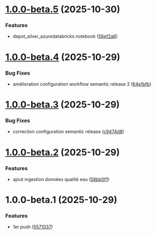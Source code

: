 # [1.0.0-beta.5](https://github.com/impejonathan/BRIEF_QUALITE_EAU_FRANCE/compare/v1.0.0-beta.4...v1.0.0-beta.5) (2025-10-30)


### Features

*  depot_silver_azuredatabricks notebook ([56ef2a6](https://github.com/impejonathan/BRIEF_QUALITE_EAU_FRANCE/commit/56ef2a6c8a8a637e4231635e06f0d12fbe1a0c5c))

# [1.0.0-beta.4](https://github.com/impejonathan/BRIEF_QUALITE_EAU_FRANCE/compare/v1.0.0-beta.3...v1.0.0-beta.4) (2025-10-29)


### Bug Fixes

* amélioration configuration workflow semantic release 2 ([64e1bfb](https://github.com/impejonathan/BRIEF_QUALITE_EAU_FRANCE/commit/64e1bfb74b74d29f484ed44a18ea2065da706f6a))

# [1.0.0-beta.3](https://github.com/impejonathan/BRIEF_QUALITE_EAU_FRANCE/compare/v1.0.0-beta.2...v1.0.0-beta.3) (2025-10-29)


### Bug Fixes

* correction configuration semantic release ([c9474d8](https://github.com/impejonathan/BRIEF_QUALITE_EAU_FRANCE/commit/c9474d8bb8be1b84ed6e8c9b4670fd960df8d121))

# [1.0.0-beta.2](https://github.com/impejonathan/BRIEF_QUALITE_EAU_FRANCE/compare/v1.0.0-beta.1...v1.0.0-beta.2) (2025-10-29)


### Features

* ajout ingestion données qualité eau ([58bb0f1](https://github.com/impejonathan/BRIEF_QUALITE_EAU_FRANCE/commit/58bb0f19a21a40ad79ca2036e0d042b45c092db4))

# 1.0.0-beta.1 (2025-10-29)


### Features

* 1er push ([5571037](https://github.com/impejonathan/BRIEF_QUALITE_EAU_FRANCE/commit/557103738d1fff787fafdb56dd1c855ea59e42b1))
